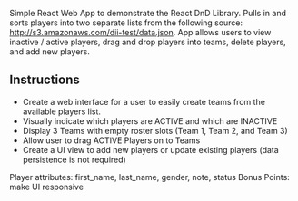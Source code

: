 Simple React Web App to demonstrate the React DnD Library.
Pulls in and sorts players into two separate lists from the following source: http://s3.amazonaws.com/dii-test/data.json.
App allows users to view inactive / active players, drag and drop players into teams, delete players, and add new players.

Instructions
------------
 - Create a web interface for a user to easily create teams from the available players list.
 - Visually indicate which players are ACTIVE and which are INACTIVE
 - Display 3 Teams with empty roster slots (Team 1, Team 2, and Team 3)
 - Allow user to drag ACTIVE Players on to Teams
 - Create a UI view to add new players or update existing players (data persistence is not required)


Player attributes: first_name, last_name, gender, note, status
Bonus Points: make UI responsive
